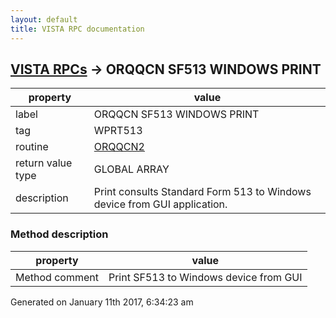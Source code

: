 ```yaml
---
layout: default
title: VISTA RPC documentation
---
```




## [VISTA RPCs](TableOfContent.md) &#8594; ORQQCN SF513 WINDOWS PRINT 

 property | value 
--- | --- 
 label | ORQQCN SF513 WINDOWS PRINT
 tag | WPRT513
 routine | [ORQQCN2](http://code.osehra.org/dox/Routine_ORQQCN2_source.html)
 return value type | GLOBAL ARRAY
 description | Print consults Standard Form 513 to Windows device from GUI application.


### Method description

 property | value 
--- | --- 
 Method comment | Print SF513 to Windows device from GUI




Generated on January 11th 2017, 6:34:23 am